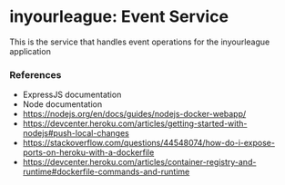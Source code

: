 # inyourleague: Event Service

This is the service that handles event operations for the inyourleague application

### References
- ExpressJS documentation
- Node documentation
- https://nodejs.org/en/docs/guides/nodejs-docker-webapp/
- https://devcenter.heroku.com/articles/getting-started-with-nodejs#push-local-changes
-  https://stackoverflow.com/questions/44548074/how-do-i-expose-ports-on-heroku-with-a-dockerfile
- https://devcenter.heroku.com/articles/container-registry-and-runtime#dockerfile-commands-and-runtime